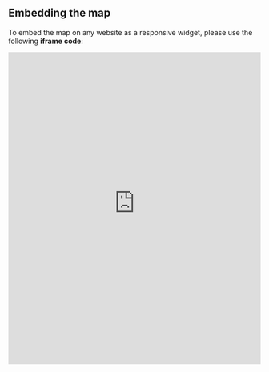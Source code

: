 ## Embedding the map

To embed the map on any website as a responsive widget, please use the following **iframe code**:

<iframe title="Euranet Map" aria-label="Map" id="euranet-map-financial-literacy" src="https://map-financial-literacy.vercel.app" scrolling="no" frameborder="0"style="width: 0; min-width: 100% !important; border: none;" height="624"></iframe><script type="text/javascript">window.addEventListener("message",e=>{if("https://map-financial-literacy.vercel.app"!==e.origin)return;let t=e.data;if(t.height){document.getElementById("euranet-map-financial-literacy").height=t.height+"px"}},!1)</script>